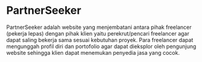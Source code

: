 # PartnerSeeker
PartnerSeeker adalah website yang menjembatani antara pihak freelancer (pekerja lepas) dengan pihak klien yaitu perekrut/pencari freelancer agar dapat saling bekerja sama sesuai kebutuhan proyek. Para freelancer dapat mengunggah profil diri dan portofolio agar dapat dieksplor oleh pengunjung website sehingga klien dapat menemukan penyedia jasa yang cocok.
